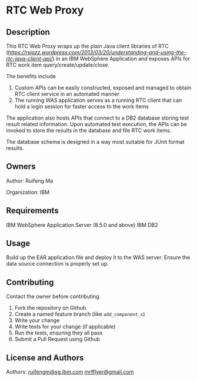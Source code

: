 # RTC Web Proxy

Description
---------------

This RTC Web Proxy wraps up the plain Java client libraries of RTC (*https://rsjazz.wordpress.com/2013/03/20/understanding-and-using-the-rtc-java-client-api/*) in an IBM WebSphere Application and exposes APIs for RTC work item query/create/update/close. 

The benefits include 
1. Custom APIs can be easily constructed, exposed and managed to obtain RTC client service in an automated manner
2. The running WAS application serves as a running RTC client that can hold a login session for faster access to the work items

The application also hosts APIs that connect to a DB2 database storing test result related information. Upon automated test execution, the APIs can be invoked to store the results in the database and file RTC work items. 

The database schema is designed in a way most suitable for JUnit format results. 

Owners
------
Author: Ruifeng Ma

Organization: IBM

Requirements
------------
IBM WebSphere Application Server (8.5.0 and above)
IBM DB2

Usage
-----
Build up the EAR application file and deploy it to the WAS server. 
Ensure the data source connection is properly set up. 


Contributing
------------
Contact the owner before contributing.

1. Fork the repository on Github
2. Create a named feature branch (like `add_component_x`)
3. Write your change
4. Write tests for your change (if applicable)
5. Run the tests, ensuring they all pass
6. Submit a Pull Request using Github

License and Authors
-------------------
Authors: ruifengm@sg.ibm.com mrfflyer@gmail.com


